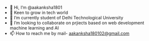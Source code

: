 - 👋 Hi, I’m @aakanksha1801
- 👀 Keen to grow in tech world 
- 🌱 I’m currently student of Delhi Technological University
- 💞️ I’m looking to collaborate on prjiects based on web development machine learning and AI
- 📫 How to reach me by mail- aakanksha180102@gmail.com

<!---
aakanksha1801/aakanksha1801 is a ✨ special ✨ repository because its `README.md` (this file) appears on your GitHub profile.
You can click the Preview link to take a look at your changes.
--->
